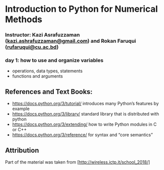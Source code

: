 # Introduction to Python for Numerical Methods
### Instructor: Kazi Asrafuzzaman (kazi.ashrafuzzaman@gmail.com) and Rokan Faruqui (rufaruqui@cu.ac.bd)

### day 1:  how to use and organize variables
 - operations, data types, statements
 - functions and arguments

 

## References and Text Books:

- https://docs.python.org/3/tutorial/  introduces many Python’s features by example
- https://docs.python.org/3/library/ standard library that is distributed with python
- https://docs.python.org/3/extending/ how to write Python modules in C or C++
- https://docs.python.org/3/reference/ for syntax and “core semantics”

## Attribution

Part of the material was taken from [http://wireless.ictp.it/school_2018/]

